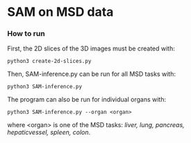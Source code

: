 # SAM on MSD data



### How to run

First, the 2D slices of the 3D images must be created with:

```
python3 create-2d-slices.py
```

Then, SAM-inference.py can be run for all MSD tasks with:

```
python3 SAM-inference.py
```


The program can also be run for individual organs with:

```
python3 SAM-inference.py --organ <organ>
```

where \<organ\> is one of the MSD tasks: *liver, lung, pancreas, hepaticvessel, spleen, colon*.


